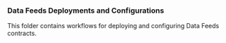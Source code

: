 ### Data Feeds Deployments and Configurations

This folder contains workflows for deploying and configuring Data Feeds contracts.
